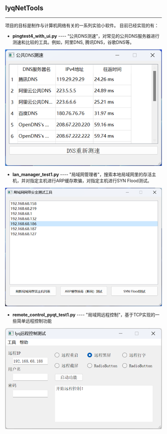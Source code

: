 ## lyqNetTools
---------
项目的目标是制作与计算机网络有关的一系列实验小软件。
目前已经实现的有：
- **pingtest4_with_ui.py**  ---- “公共DNS测速"，对常见的公共DNS服务器进行测速和比较的工具。例如，阿里DNS, 腾讯DNS，谷歌DNS等。

![公共DNS测速截图](screenshots/dns_compare.png)

- **lan_manager_test1.py**  ---- "局域网管理者"，搜索本地局域网里的存活主机，并对指定主机进行ARP缓存欺骗，对指定主机进行SYN Flood测试。

![局域网管理者截图](screenshots/lan_manager1.png)

- **remote_control_pyqt_test1.py** ---- "局域网远程控制"，基于TCP实现的一些简单远程控制功能

![局域网远程控制](screenshots/remote_control_pyqt_test1.png)
